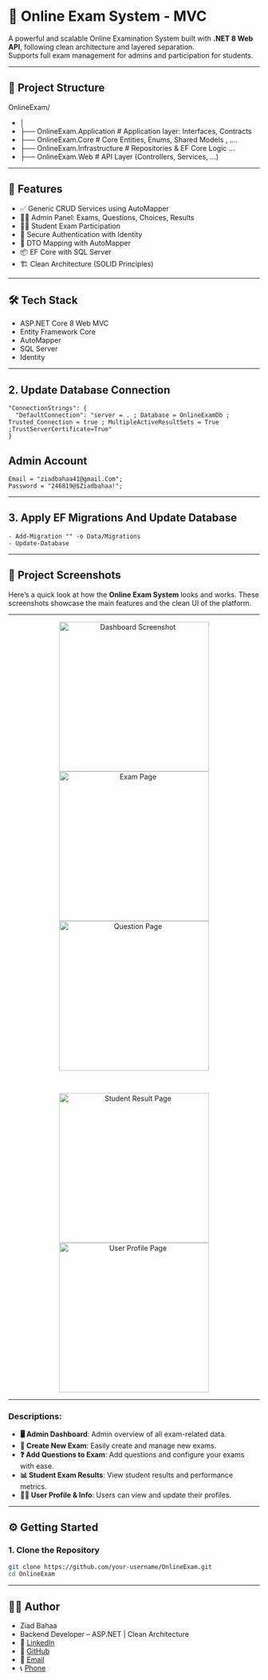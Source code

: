 # 🧠 Online Exam System - MVC

A powerful and scalable Online Examination System built with **.NET 8 Web API**, following clean architecture and layered separation.  
Supports full exam management for admins and participation for students.

---

## 📂 Project Structure

OnlineExam/
- │
- ├── OnlineExam.Application # Application layer: Interfaces, Contracts
- ├── OnlineExam.Core # Core Entities, Enums, Shared Models , ....
- ├── OnlineExam.Infrastructure # Repositories & EF Core Logic ...
- ├── OnlineExam.Web # API Layer (Controllers, Services, ...)

---

## 🚀 Features

- ✅ Generic CRUD Services using AutoMapper
- 👨‍🏫 Admin Panel: Exams, Questions, Choices, Results
- 👨‍🎓 Student Exam Participation
- 🔐 Secure Authentication with Identity
- 🔁 DTO Mapping with AutoMapper
- 📦 EF Core with SQL Server
- 🏗️ Clean Architecture (SOLID Principles)

---

## 🛠️ Tech Stack

- ASP.NET Core 8 Web MVC
- Entity Framework Core
- AutoMapper
- SQL Server
- Identity

---
## 2. Update Database Connection
```
"ConnectionStrings": {
  "DefaultConnection": "server = . ; Database = OnlineExamDb ; Trusted_Connection = true ; MultipleActiveResultSets = True ;TrustServerCertificate=True"
}
```
## Admin Account 
```
Email = "ziadbahaa41@gmail.Com";
Password = "246819@$Ziadbahaa!";
```
---
## 3. Apply EF Migrations And Update Database
```
- Add-Migration "" -o Data/Migrations
- Update-Database
```
---

## 📸 Project Screenshots

Here’s a quick look at how the **Online Exam System** looks and works. These screenshots showcase the main features and the clean UI of the platform.

---

<p align="center">
  <img src="https://i.imgur.com/b7Wdrru.png" alt="Dashboard Screenshot" width="300"/>
  <img src="https://i.imgur.com/46qq1d8.png" alt="Exam Page" width="300"/>
  <img src="https://i.imgur.com/m0ZvASs.png" alt="Question Page" width="300"/>
</p>
<br/>

<p align="center">
  <img src="https://i.imgur.com/IDt4Z6w.png" alt="Student Result Page" width="300"/>
  <img src="https://i.imgur.com/iL5i0zd.png" alt="User Profile Page" width="300"/>
</p>

---

### Descriptions:
- **🖥️ Admin Dashboard**: Admin overview of all exam-related data.
- **📝 Create New Exam**: Easily create and manage new exams.
- **❓ Add Questions to Exam**: Add questions and configure your exams with ease.
- **📊 Student Exam Results**: View student results and performance metrics.
- **🙍‍♂️ User Profile & Info**: Users can view and update their profiles.



---
## ⚙️ Getting Started
### 1. Clone the Repository
```bash
git clone https://github.com/your-username/OnlineExam.git
cd OnlineExam
```
---
## 🧑‍💻 Author
- Ziad Bahaa
- Backend Developer – ASP.NET | Clean Architecture
- 🔗 [LinkedIn](https://www.linkedin.com/in/ziad-bahaa-b04561265/)  
- 🐙 [GitHub](https://github.com/ZiadBaha)
- 📧 [Email](ziadbahaa41@gmail.com)
- 📞 [Phone](01022673000)



